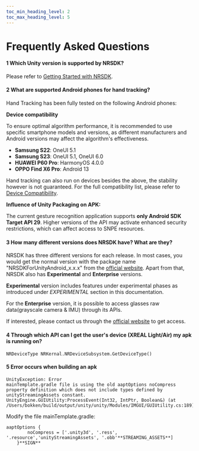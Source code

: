 ```yaml
---
toc_min_heading_level: 2
toc_max_heading_level: 5
---
```

# Frequently Asked Questions

#### 1 Which Unity version is supported by NRSDK?

Please refer to [Getting Started with NRSDK](02_Getting%20Started%20with%20NRSDK.md).

#### 2 What are supported Android phones for hand tracking?

Hand Tracking has been fully tested on the following Android phones:

**Device compatibility**

To ensure optimal algorithm performance, it is recommended to use specific smartphone models and versions, as different manufacturers and Android versions may affect the algorithm's effectiveness.

- **Samsung S22**: OneUI 5.1
- **Samsung S23**: OneUI 5.1, OneUI 6.0
- **HUAWEI P60 Pro**: HarmonyOS 4.0.0
- **OPPO Find X6 Pro**: Android 13

Hand tracking can also run on devices besides the above, the stability however is not guaranteed. For the full compatibility list, please refer to[ Device Compatibility](https://docs.xreal.com/XREALDevices/Compatibility).

**Influence of Unity Packaging on APK:**

The current gesture recognition application supports **only Android SDK Target API 29**. Higher versions of the API may activate enhanced security restrictions, which can affect access to SNPE resources.

#### **3 How many different versions does NRSDK have? What are they?**

NRSDK has three different versions for each release. In most cases, you would get the normal version with the package name "NRSDKForUnityAndroid_x.x.x" from the [official website](https://developer.xreal.com/download). Apart from that, NRSDK also has **Experimental** and **Enterprise** versions. 

**Experimental** version includes features under experimental phases as introduced under *EXPERIMENTAL* section in this documentation.

For the **Enterprise** version, it is possible to access glasses raw data(grayscale camera & IMU) through its APIs. 

If interested, please contact us through the [official website](https://www.xreal.com/contact-us/) to get access.

#### 4 Through which API can I get the user's device (XREAL Light/Air) my apk is running on?

```
NRDeviceType NRKernal.NRDeviceSubsystem.GetDeviceType()
```

#### 5 Error occurs when building an apk

```
UnityException: Error
mainTemplate.gradle file is using the old aaptOptions noCompress property definition which does not include types defined by unityStreamingAssets constant.
UnityEngine.GUIUtility:ProcessEvent(Int32, IntPtr, Boolean&) (at /Users/bokken/build/output/unity/unity/Modules/IMGUI/GUIUtility.cs:189)
```

Modify the file mainTemplate.gradle: 

```
aaptOptions {
        noCompress = ['.unity3d', '.ress', '.resource','unityStreamingAssets', '.obb'**STREAMING_ASSETS**]
    }**SIGN**
```

